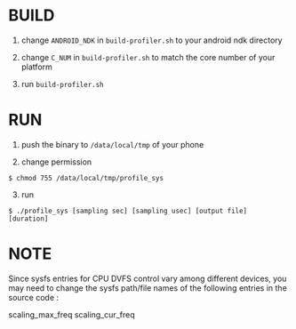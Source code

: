 BUILD
=====

1. change `ANDROID_NDK` in `build-profiler.sh` to your android ndk directory

2. change `C_NUM` in `build-profiler.sh` to match the core number of your platform

3. run `build-profiler.sh`

RUN
===

1. push the binary to `/data/local/tmp` of your phone

2. change permission
```
$ chmod 755 /data/local/tmp/profile_sys
```

3. run
```
$ ./profile_sys [sampling sec] [sampling usec] [output file] [duration]

```

NOTE
====

Since sysfs entries for CPU DVFS control vary among different devices, you may need to change the sysfs path/file names of the following entries in the source code :

scaling_max_freq
scaling_cur_freq



